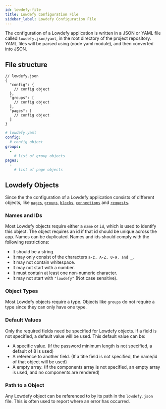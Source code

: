 ```yaml
---
id: lowdefy-file
title: Lowdefy Configuration File
sidebar_label: Lowdefy Configuration File
---
```


The configuration of a Lowdefy application is written in a JSON or YAML file called `lowdefy.json/yaml`, in the root directory of the project repository. YAML files will be parsed using (node yaml module), and then converted into JSON.

## File structure
<!--DOCUSAURUS_CODE_TABS-->
<!--JSON-->
```json5
// lowdefy.json
{
  "config": {
    // config object
  },
  "groups": [
    // config object
  ],
  "pages": [
    // config object
  ]
}
```
<!--YAML-->
```yaml
# lowdefy.yaml
config:
  # config object
groups:
  -
    # list of group objects
pages:
  -
    # list of page objects
```
<!--END_DOCUSAURUS_CODE_TABS-->

## Lowdefy Objects

Since the the configuration of a Lowdefy application consists of different objects, like [`pages`](concepts/pages.md), [`groups`](concepts/groups.md), [`blocks`](concepts/blocks.md), [`connections`](concepts/connections.md#connections) and [`requests`](concepts/connections.md#requests). 

### Names and IDs

Most Lowdefy objects require either a `name` or `id`, which is used to identify this object. The object requires an id if that id should be unique across the app. Names can be duplicated. Names and ids should comply with the following restrictions:

- It should be a string.
- It may only consist of the characters `a-z, A-Z, 0-9, and _`.
- It may not contain whitespace.
- It may not start with a number.
- It must contain at least one non-numeric character.
- It may not start with `"lowdefy"` (Not case sensitive).

### Object Types

Most Lowdefy objects require a type. Objects like `groups` do not require a type since they can only have one type.

### Default Values

Only the required fields need be specified for Lowdefy objects. If a field is not specified, a default value will be used. This default value can be:
 - A specific value. (If the password minimum length is not specified, a default of 8 is used)
 - A reference to another field. (If a title field is not specified, the name/id of that object will be used)
 - A empty array. (If the components array is not specified, an empty array is used, and no components are rendered)

### Path to a Object

Any Lowdefy object can be referenced to by its path in the `lowdefy.json` file. This is often used to report where an error has occurred. 





